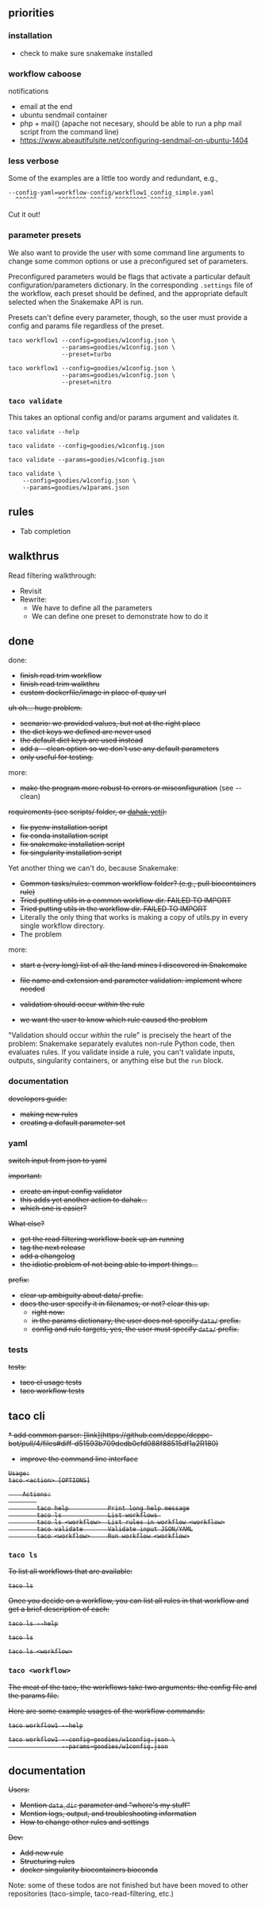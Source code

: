 ## priorities

### installation

* check to make sure snakemake installed

### workflow caboose

notifications
* email at the end
* ubuntu sendmail container
* php + mail() (apache not necesary, should be able to 
    run a php mail script from the command line)
* https://www.abeautifulsite.net/configuring-sendmail-on-ubuntu-1404

### less verbose

Some of the examples are a little too wordy and redundant, e.g.,

```
--config-yaml=workflow-config/workflow1_config_simple.yaml
  ^^^^^^      ^^^^^^^^ ^^^^^^ ^^^^^^^^^ ^^^^^^
```

Cut it out!

### parameter presets

We also want to provide the user with some 
command line arguments to change some common
options or use a preconfigured set of parameters.

Preconfigured parameters would be flags that 
activate a particular default configuration/parameters
dictionary. In the corresponding `.settings` file of the 
workflow, each preset should be defined, and the 
appropriate default selected when the Snakemake API
is run.

Presets can't define every parameter, though, 
so the user must provide a config and params file
regardless of the preset.

```
taco workflow1 --config=goodies/w1config.json \
               --params=goodies/w1config.json \
               --preset=turbo

taco workflow1 --config=goodies/w1config.json \
               --params=goodies/w1config.json \
               --preset=nitro
```

### `taco validate`

This takes an optional config and/or params argument and validates it.

```
taco validate --help

taco validate --config=goodies/w1config.json

taco validate --params=goodies/w1config.json

taco validate \
    --config=goodies/w1config.json \
    --params=goodies/w1params.json
```

## rules

* Tab completion


## walkthrus

Read filtering walkthrough:

* Revisit
* Rewrite:
    * We have to define all the parameters
    * We can define one preset to demonstrate how to do it


## done

done:

* <s>finish read trim workflow</s>
* <s>finish read trim walkthru</s>
* <s>custom dockerfile/image in place of quay url</s>

<s>uh oh... huge problem.
    
* scenario: we provided values, but not at the right place
* the dict keys we defined are never used
* the default dict keys are used instead
* add a --clean option so we don't use any default parameters
* only useful for testing.</s>

more:

* <s>make the program more robust to errors or misconfiguration</s> (see --clean)

<s>requirements (see scripts/ folder, or [dahak-yeti](https://github.com/charlesreid1/dahak-yeti)):
    
* fix pyenv installation script
* fix conda installation script 
* fix snakemake installation script
* fix singularity installation script</s>

Yet another thing we can't do, because Snakemake:

* <s>Common tasks/rules: common workflow folder? (e.g., pull biocontainers rule)</s>
* <s>Tried putting utils in a common workflow dir. FAILED TO IMPORT</s> 
* <s>Tried putting utils in the workflow dir. FAILED TO IMPORT</s>
* Literally the only thing that works is making a copy of utils.py in every single workflow directory. 
* The problem 

more:

* <s>start a (very long) list of all the land mines I discovered in Snakemake</s>

* <s>file name and extension and parameter validation: implement where needed
* validation should occur *within* the rule
* we want the user to know which rule caused the problem</s>

"Validation should occur *within* the rule" is precisely the heart of the problem:
Snakemake separately evalutes non-rule Python code, then evaluates rules.
If you validate inside a rule, you can't validate inputs, outputs, singularity containers,
or anything else but the `run` block.

### documentation

<s>developers guide:
    
* making new rules
* creating a default parameter set</s>


### yaml

<s>switch input from json to yaml</s>

<s>important:
    
* create an input config validator
* this adds yet another action to dahak...
* which one is easier?</s>

<s>What else?
    
* get the read filtering workflow back up an running
* tag the next release 
* add a changelog
* the idiotic problem of not being able to import things...</s>

<s>prefix:
    
* clear up ambiguity about data/ prefix.
* does the user specify it in filenames, or not? clear this up.
    * right now:
    * in the params dictionary, the user does not specify `data/` prefix.
    * config and rule targets, yes, the user must specify `data/` prefix.</s>


### tests

<s>tests:
    
* taco cl usage tests
* taco workflow tests</s>


## taco cli

<s>
* add common parser: [link](https://github.com/dcppc/dcppc-bot/pull/4/files#diff-d51593b709dedb0cfd088f88515df1a2R180)

* improve the command line interface

```
Usage:
taco <action> [OPTIONS]

    Actions:
        
        taco help           Print long help message
        taco ls             List workflows 
        taco ls <workflow>  List rules in workflow <workflow>
        taco validate       Validate input JSON/YAML
        taco <workflow>     Run workflow <workflow>
```
</s>


### `taco ls`

<s>To list all workflows that are available:

```
taco ls
```

Once you decide on a workflow, you can list all rules
in that workflow and get a brief description of each:

```
taco ls --help

taco ls

taco ls <workflow>
```
</s>


### `taco <workflow>`

<s>The meat of the taco, the workflows take two arguments:
the config file and the params file.

Here are some example usages of the workflow commands:

```
taco workflow1 --help

taco workflow1 --config=goodies/w1config.json \
               --params=goodies/w1config.json
```
</s>

## documentation

<s>Users:

* Mention `data_dir` parameter and "where's my stuff"
* Mention logs, output, and troubleshooting information
* How to change other rules and settings

Dev:

* Add new rule
* Structuring rules
* docker singularity biocontainers bioconda</s>

Note: some of these todos are not finished but have been moved to other repositories (taco-simple, taco-read-filtering, etc.)
